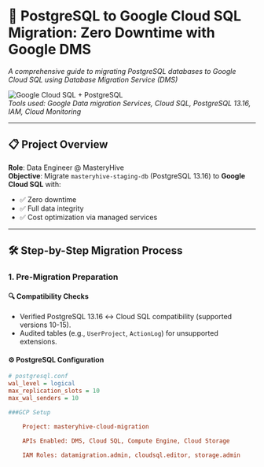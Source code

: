 # 🚀 PostgreSQL to Google Cloud SQL Migration: Zero Downtime with Google DMS  
*A comprehensive guide to migrating PostgreSQL databases to Google Cloud SQL using Database Migration Service (DMS)*  

![Google Cloud SQL + PostgreSQL](https://img.shields.io/badge/Google_Cloud-PostgreSQL-%234285F4?logo=google-cloud&logoColor=white)  
*Tools used: Google Data migration Services, Cloud SQL, PostgreSQL 13.16, IAM, Cloud Monitoring*

---

## 📋 Project Overview  
**Role**: Data Engineer @ MasteryHive  
**Objective**: Migrate `masteryhive-staging-db` (PostgreSQL 13.16) to **Google Cloud SQL** with:  
- ✅ Zero downtime  
- ✅ Full data integrity  
- ✅ Cost optimization via managed services  

---

## 🛠️ Step-by-Step Migration Process  

### 1. Pre-Migration Preparation  
#### 🔍 Compatibility Checks  
- Verified PostgreSQL 13.16 ↔ Cloud SQL compatibility (supported versions 10-15).  
- Audited tables (e.g., `UserProject`, `ActionLog`) for unsupported extensions.  

#### ⚙️ PostgreSQL Configuration  
```ini
# postgresql.conf
wal_level = logical
max_replication_slots = 10
max_wal_senders = 10

###GCP Setup

    Project: masteryhive-cloud-migration

    APIs Enabled: DMS, Cloud SQL, Compute Engine, Cloud Storage

    IAM Roles: datamigration.admin, cloudsql.editor, storage.admin
